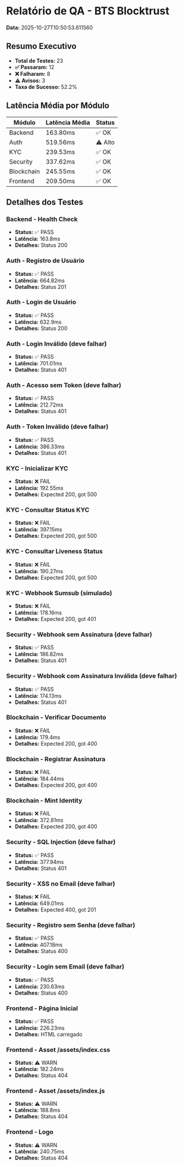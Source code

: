 # Relatório de QA - BTS Blocktrust

**Data:** 2025-10-27T10:50:53.611560

## Resumo Executivo

- **Total de Testes:** 23
- **✅ Passaram:** 12
- **❌ Falharam:** 8
- **⚠️ Avisos:** 3
- **Taxa de Sucesso:** 52.2%

## Latência Média por Módulo

| Módulo | Latência Média | Status |
|--------|----------------|--------|
| Backend | 163.80ms | ✅ OK |
| Auth | 519.56ms | ⚠️ Alto |
| KYC | 239.53ms | ✅ OK |
| Security | 337.62ms | ✅ OK |
| Blockchain | 245.55ms | ✅ OK |
| Frontend | 209.50ms | ✅ OK |

## Detalhes dos Testes

### Backend - Health Check

- **Status:** ✅ PASS
- **Latência:** 163.8ms
- **Detalhes:** Status 200

### Auth - Registro de Usuário

- **Status:** ✅ PASS
- **Latência:** 664.82ms
- **Detalhes:** Status 201

### Auth - Login de Usuário

- **Status:** ✅ PASS
- **Latência:** 632.9ms
- **Detalhes:** Status 200

### Auth - Login Inválido (deve falhar)

- **Status:** ✅ PASS
- **Latência:** 701.01ms
- **Detalhes:** Status 401

### Auth - Acesso sem Token (deve falhar)

- **Status:** ✅ PASS
- **Latência:** 212.72ms
- **Detalhes:** Status 401

### Auth - Token Inválido (deve falhar)

- **Status:** ✅ PASS
- **Latência:** 386.33ms
- **Detalhes:** Status 401

### KYC - Inicializar KYC

- **Status:** ❌ FAIL
- **Latência:** 192.55ms
- **Detalhes:** Expected 200, got 500

### KYC - Consultar Status KYC

- **Status:** ❌ FAIL
- **Latência:** 397.15ms
- **Detalhes:** Expected 200, got 500

### KYC - Consultar Liveness Status

- **Status:** ❌ FAIL
- **Latência:** 190.27ms
- **Detalhes:** Expected 200, got 500

### KYC - Webhook Sumsub (simulado)

- **Status:** ❌ FAIL
- **Latência:** 178.16ms
- **Detalhes:** Expected 200, got 401

### Security - Webhook sem Assinatura (deve falhar)

- **Status:** ✅ PASS
- **Latência:** 186.82ms
- **Detalhes:** Status 401

### Security - Webhook com Assinatura Inválida (deve falhar)

- **Status:** ✅ PASS
- **Latência:** 174.13ms
- **Detalhes:** Status 401

### Blockchain - Verificar Documento

- **Status:** ❌ FAIL
- **Latência:** 179.4ms
- **Detalhes:** Expected 200, got 400

### Blockchain - Registrar Assinatura

- **Status:** ❌ FAIL
- **Latência:** 184.44ms
- **Detalhes:** Expected 200, got 400

### Blockchain - Mint Identity

- **Status:** ❌ FAIL
- **Latência:** 372.81ms
- **Detalhes:** Expected 200, got 400

### Security - SQL Injection (deve falhar)

- **Status:** ✅ PASS
- **Latência:** 377.94ms
- **Detalhes:** Status 401

### Security - XSS no Email (deve falhar)

- **Status:** ❌ FAIL
- **Latência:** 649.01ms
- **Detalhes:** Expected 400, got 201

### Security - Registro sem Senha (deve falhar)

- **Status:** ✅ PASS
- **Latência:** 407.18ms
- **Detalhes:** Status 400

### Security - Login sem Email (deve falhar)

- **Status:** ✅ PASS
- **Latência:** 230.63ms
- **Detalhes:** Status 400

### Frontend - Página Inicial

- **Status:** ✅ PASS
- **Latência:** 226.23ms
- **Detalhes:** HTML carregado

### Frontend - Asset /assets/index.css

- **Status:** ⚠️ WARN
- **Latência:** 182.24ms
- **Detalhes:** Status 404

### Frontend - Asset /assets/index.js

- **Status:** ⚠️ WARN
- **Latência:** 188.8ms
- **Detalhes:** Status 404

### Frontend - Logo

- **Status:** ⚠️ WARN
- **Latência:** 240.75ms
- **Detalhes:** Status 404

